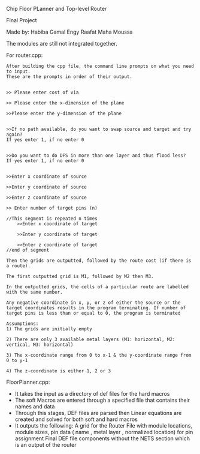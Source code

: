 Chip Floor PLanner and Top-level Router

Final Project

Made by: Habiba Gamal
Engy Raafat
Maha Moussa

The modules are still not integrated together. 

For router.cpp: 

    After building the cpp file, the command line prompts on what you need to input. 
    These are the prompts in order of their output. 


    >> Please enter cost of via

    >> Please enter the x-dimension of the plane

    >>Please enter the y-dimension of the plane


    >>If no path available, do you want to swap source and target and try again?
    If yes enter 1, if no enter 0


    >>Do you want to do DFS in more than one layer and thus flood less?
    If yes enter 1, if no enter 0


    >>Enter x coordinate of source

    >>Enter y coordinate of source

    >>Enter z coordinate of source

    >> Enter number of target pins (n)
    
    //This segment is repeated n times
        >>Enter x coordinate of target

        >>Enter y coordinate of target

        >>Enter z coordinate of target 
    //end of segment

    Then the grids are outputted, followed by the route cost (if there is a route).

    The first outputted grid is M1, followed by M2 then M3. 

    In the outputted grids, the cells of a particular route are labelled with the same number. 

    Any negative coordinate in x, y, or z of either the source or the target coordinates results in the program terminating. If number of target pins is less than or equal to 0, the program is terminated

    Assumptions: 
    1) The grids are initially empty

    2) There are only 3 available metal layers (M1: horizontal, M2: vertical, M3: horizontal)

    3) The x-coordinate range from 0 to x-1 & the y-coordinate range from 0 to y-1

    4) The z-coordinate is either 1, 2 or 3
    
  
  FloorPlanner.cpp:
 -  It takes the input as a directory of def files for the hard macros
 -  The soft Macros are entered through a specified file that contains their names and data
 -  Through this stages, DEF files are parsed then Linear equations are created and solved for both soft and hard macros 
 - It outputs the following:
        A grid for the Router
        File with module locations, module sizes, pin data ( name , metal layer , normalized location) for pin assignment
        Final DEF file components without the NETS section which is an output of the router 
